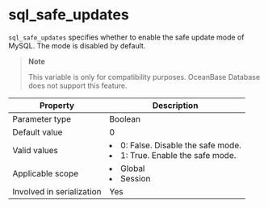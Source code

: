 sql_safe_updates
=====================================
<!-- # docslug#/oceanbase-database/oceanbase-database/V4.0.0/sql_safe_updates-1-2-3 -->
`sql_safe_updates` specifies whether to enable the safe update mode of MySQL. The mode is disabled by default.

> **Note**
>
> This variable is only for compatibility purposes. OceanBase Database does not support this feature.


| **Property**              | **Description** |
|---------------------------|--------------------------------------------------------------------------------------------------------------------------|
| Parameter type            | Boolean |
| Default value             | 0 |
| Valid values              | <li> 0: False. Disable the safe mode.   <li> 1: True. Enable the safe mode. |
| Applicable scope          | <li> Global   <li> Session |
| Involved in serialization | Yes |


